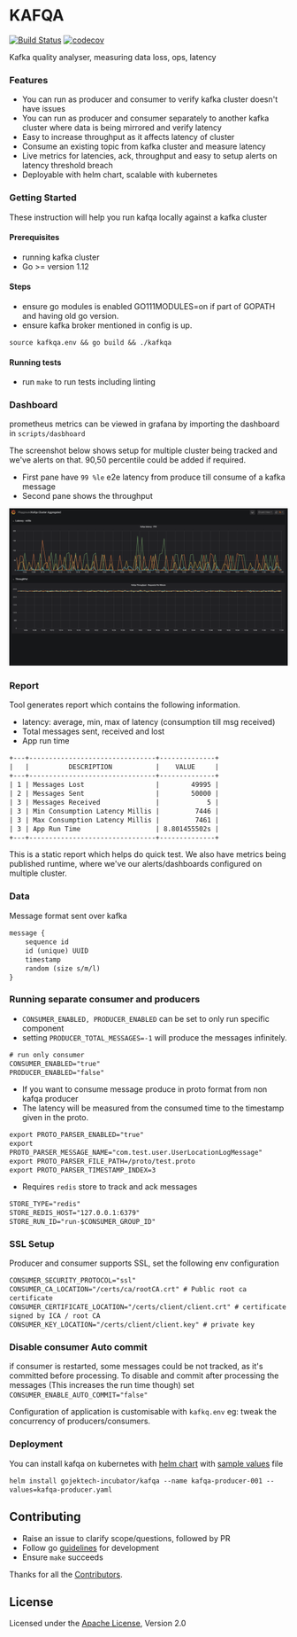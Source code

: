 # KAFQA
[![Build Status](https://travis-ci.org/gojek/kafqa.svg?branch=master)](https://travis-ci.org/gojek/kafqa)
[![codecov](https://codecov.io/gh/gojek/kafqa/branch/master/graph/badge.svg)](https://codecov.io/gh/gojek/kafqa)

Kafka quality analyser, measuring data loss, ops, latency

### Features
* You can run as producer and consumer to verify kafka cluster doesn't have issues
* You can run as producer and consumer separately to another kafka cluster where data is being mirrored and verify latency
* Easy to increase throughput as it affects latency of cluster
* Consume an existing topic from kafka cluster and measure latency
* Live metrics for latencies, ack, throughput and easy to setup alerts on latency threshold breach
* Deployable with helm chart, scalable with kubernetes

### Getting Started
These instruction will help you run kafqa locally against a kafka cluster

#### Prerequisites
* running kafka cluster
* Go >= version 1.12

#### Steps
* ensure go modules is enabled GO111MODULES=on if part of GOPATH and having old go version.
* ensure kafka broker mentioned in config is up.

```
source kafkqa.env && go build && ./kafkqa
```
#### Running tests

* run `make` to run tests including linting

### Dashboard
prometheus metrics can be viewed in grafana by importing the dashboard in `scripts/dasbhoard`

The screenshot below shows setup for multiple cluster being tracked and we've alerts on that. 90,50 percentile could be added if required.

* First pane have `99 %le` e2e latency from produce till consume of a kafka message
* Second pane shows the throughput

![Kafqa Aggregated Dashboard](./scripts/dashboard/kafqa_cluster_aggregated.png)

### Report

Tool generates report which contains the following information.

* latency: average, min, max of latency (consumption till msg received)
* Total messages sent, received and lost
* App run time

```
+---+--------------------------------+--------------+
|   |          DESCRIPTION           |    VALUE     |
+---+--------------------------------+--------------+
| 1 | Messages Lost                  |        49995 |
| 2 | Messages Sent                  |        50000 |
| 3 | Messages Received              |            5 |
| 3 | Min Consumption Latency Millis |         7446 |
| 3 | Max Consumption Latency Millis |         7461 |
| 3 | App Run Time                   | 8.801455502s |
+---+--------------------------------+--------------+
```
This is a static report which helps do quick test. We also have metrics being published runtime, where we've our alerts/dashboards configured on multiple cluster.

### Data

Message format sent over kafka
```
message {
    sequence id
    id (unique) UUID
    timestamp
    random (size s/m/l)
}
```

### Running separate consumer and producers
* `CONSUMER_ENABLED, PRODUCER_ENABLED` can be set to only run specific component
* setting `PRODUCER_TOTAL_MESSAGES=-1` will produce the messages infinitely.

```
# run only consumer
CONSUMER_ENABLED="true"
PRODUCER_ENABLED="false"
```

* If you want to consume message produce in proto format from non kafqa producer
* The latency will be measured from the consumed time to the timestamp given in the proto. 

```
export PROTO_PARSER_ENABLED="true"
export PROTO_PARSER_MESSAGE_NAME="com.test.user.UserLocationLogMessage"
export PROTO_PARSER_FILE_PATH=/proto/test.proto
export PROTO_PARSER_TIMESTAMP_INDEX=3
```

* Requires `redis` store to track and ack messages
```
STORE_TYPE="redis"
STORE_REDIS_HOST="127.0.0.1:6379"
STORE_RUN_ID="run-$CONSUMER_GROUP_ID"
```

### SSL Setup
Producer and consumer supports SSL, set the following env configuration

```
CONSUMER_SECURITY_PROTOCOL="ssl"
CONSUMER_CA_LOCATION="/certs/ca/rootCA.crt" # Public root ca certificate
CONSUMER_CERTIFICATE_LOCATION="/certs/client/client.crt" # certificate signed by ICA / root CA
CONSUMER_KEY_LOCATION="/certs/client/client.key" # private key
```

### Disable consumer Auto commit
if consumer is restarted, some messages could be not tracked, as it's committed before processing.
To disable and commit after processing the messages (This increases the run time though) set `CONSUMER_ENABLE_AUTO_COMMIT="false"`

Configuration of application is customisable with `kafkq.env` eg: tweak the concurrency of producers/consumers.


### Deployment

You can install kafqa on kubernetes with [helm chart](https://github.com/gojektech/charts/tree/master/incubator/kafqa) with [sample values](https://github.com/gojektech/charts/blob/master/incubator/kafqa/values.yaml) file
```
helm install gojektech-incubator/kafqa --name kafqa-producer-001 --values=kafqa-producer.yaml
```

## Contributing
* Raise an issue to clarify scope/questions, followed by PR
* Follow go [guidelines](https://golang.org/doc/effective_go.html) for development
* Ensure `make` succeeds

Thanks for all the [Contributors](https://github.com/gojek/kafqa/graphs/contributors).

## License
Licensed under the [Apache License](./LICENSE), Version 2.0
